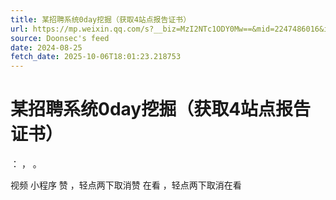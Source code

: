 ```yaml
---
title: 某招聘系统0day挖掘（获取4站点报告证书）
url: https://mp.weixin.qq.com/s?__biz=MzI2NTc1ODY0Mw==&mid=2247486016&idx=1&sn=9c7a5cc3c100823aad8813c159258723
source: Doonsec's feed
date: 2024-08-25
fetch_date: 2025-10-06T18:01:23.218753
---
```


# 某招聘系统0day挖掘（获取4站点报告证书）

：
，
。

视频
小程序
赞
，轻点两下取消赞
在看
，轻点两下取消在看